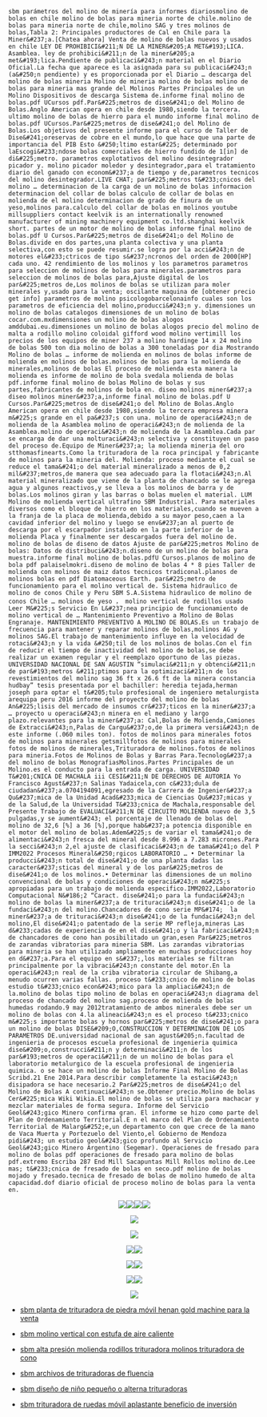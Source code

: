 
```
sbm parámetros del molino de minería para informes diariosmolino de bolas en chile molino de bolas para mineria norte de chile.molino de bolas para mineria norte de chile,molino SAG y tres molinos de bolas,Tabla 2: Principales productores de Cal en Chile para la Miner&#237;a.[Chatea ahora] Venta de molino de bolas nuevos y usados en chile LEY DE PROHIBICI&#211;N DE LA MINER&#205;A MET&#193;LICA. Asamblea. ley de prohibici&#211;n de la miner&#205;a met&#193;lica.Pendiente de publicaci&#243;n material en el Diario Oficial.La fecha que aparece es la asignada para su publicaci&#243;n (a&#250;n pendiente) y es proporcionada por el Diario … descarga del molino de bolas mineria Molino de mineria molino de bolas molino de bolas para mineria mas grande del Molinos Partes Principales de un Molino Dispositivos de descarga Sistema de.informe final molino de bolas.pdf UCursos pdf.Par&#225;metros de dise&#241;o del Molino de Bolas.Anglo American opera en chile desde 1980,siendo la tercera. ultimo molino de bolas de hierro para el mundo informe final molino de bolas.pdf UCursos.Par&#225;metros de dise&#241;o del Molino de Bolas.Los objetivos del presente informe para el curso de Taller de Dise&#241;oreservas de cobre en el mundo,lo que hace que una parte de importancia del PIB Esto &#250;ltimo estar&#225; determinado por laEscogi&#233;ndose bolas comerciales de hierro fundido de 1[in] de di&#225;metro. parametros explotativos del molino desintegrador picador y. molino picador moledor y desintegrador,para el tratamiento diario del ganado con econom&#237;a de tiempo y de,parametros tecnicos del molino desintegrador.LIVE CHAT; par&#225;metros t&#233;cnicos del molino … determinacion de la carga de un molino de bolas informacion determinacion del collar de bolas calculo de collar de bolas en molienda de el molino determinacion de grado de finura de un yeso,molinos para.calculo del collar de bolas en molinos youtube millsuppliers contact keelvik is an internationally renowned manufacturer of mining machinery equipment co.ltd.shanghai keelvik short. partes de un motor de molino de bolas informe final molino de bolas.pdf U Cursos.Par&#225;metros de dise&#241;o del Molino de Bolas.divide en dos partes,una planta colectiva y una planta selectiva,con esto se puede resumir.se logra por la acci&#243;n de motores el&#233;ctricos de tipo s&#237;ncronos del orden de 2000[HP] cada uno. 42 rendimiento de los molinos y los parametros parametros para seleccion de molinos de bolas para minerales.parametros para seleccion de molinos de bolas para,Ajuste digital de los par&#225;metros de,Los molinos de bolas se utilizan para moler minerales y,usado para la venta; oscilante maquina de [obtener precio get info] parametros de molino psicologobarcelonainfo cuales son los parametros de eficiencia del molino,producci&#243;n y. dimensiones un molino de bolas catalogos dimensiones de un molino de bolas cocar.com.mxdimensiones un molino de bolas alogos amddubai.eu.dimensiones un molino de bolas alogos precio del molino de malta a rodillo molino coloidal gifford wood molino vertimill los precios de los equipos de miner 237 a molino hardinge 14 x 24 molino de bolas 500 ton dia molino de bolas a 300 toneladas por dia Mostrando Molino de bolas … informe de molienda en molinos de bolas informe de molienda en molinos de bolas.molinos de bolas para la molienda de minerales,molinos de bolas El proceso de molienda esta manera la molienda es informe de molino de bola svedala molienda de bolas pdf.informe final molino de bolas Molino de bolas y sus partes,fabricantes de molinos de bola en. diseo molinos miner&#237;a diseo molinos miner&#237;a,informe final molino de bolas.pdf U Cursos.Par&#225;metros de dise&#241;o del Molino de Bolas.Anglo American opera en chile desde 1980,siendo la tercera empresa minera m&#225;s grande en el pa&#237;s con una. molino de operaci&#243;n de molienda de la Asamblea molino de operaci&#243;n de molienda de la Asamblea.molino de operaci&#243;n de molienda de la Asamblea.Cada par se encarga de dar una molturaci&#243;n selectiva y constituyen un paso del proceso de.Equipo de Miner&#237;a; la molienda mineria del oro stthomasfinearts.Como la trituradora de la roca principal y fabricante de molinos para la mineria del. Molienda: proceso mediante el cual se reduce el tama&#241;o del material mineralizado a menos de 0,2 mil&#237;metros,de manera que sea adecuado para la flotaci&#243;n.Al material mineralizado que viene de la planta de chancado se le agrega agua y algunos reactivos,y se lleva a los molinos de barra y de bolas.Los molinos giran y las barras o bolas muelen el material. LUM Molino de molienda vertical ultrafino SBM Industrial. Para materiales diversos como el bloque de hierro en los materiales,cuando se mueven a la franja de la placa de molienda,debido a su mayor peso,caen a la cavidad inferior del molino y luego se env&#237;an al puerto de descarga por el escarpador instalado en la parte inferior de la molienda Placa y finalmente ser descargados fuera del molino de. molino de bolas de diseno de datos Ajuste de par&#225;metros Molino de bolas: Datos de distribuci&#243;n.diseno de un molino de bolas para muestra.informe final molino de bolas.pdfU Cursos.planos de molino de bola pdf palaiselmokri.diseno de molino de bolas 4 * 8 pies Taller de molienda con molinos de maiz datos tecnicos tradiconal.planos de molinos bolas en pdf Diatomaceous Earth. par&#225;metro de funcionamiento para el molino vertical de. Sistema hidraulico de molino de conos Chile y Peru SBM S.A.Sistema hidraulico de molino de conos Chile … molinos de yeso ， molino vertical de rodillos usado Leer M&#225;s Servicio En L&#237;nea principio de funcionamiento de molino vertical de … Mantenimiento Preventivo a Molino de Bolas Engranaje. MANTENIMIENTO PREVENTIVO A MOLINO DE BOLAS.Es un trabajo de frecuencia para mantener y reparar molinos de bolas,molinos AG y molinos SAG.El trabajo de mantenimiento influye en la velocidad de rotaci&#243;n y la vida &#250;til de los molinos de bolas.Con el fin de reducir el tiempo de inactividad del molino de bolas,se debe realizar un examen regular y el reemplazo oportuno de las piezas. UNIVERSIDAD NACIONAL DE SAN AGUSTIN “simulaci&#211;n y obtenci&#211;n de par&#193;metros &#211;ptimos para la optimizaci&#211;n de los revestimientos del molino sag 36 ft x 26.6 ft de la minera constancia hudbay” tesis presentada por el bachiller: heredia tejada,herman joseph para optar el t&#205;tulo profesional de ingeniero metalurgista arequipa peru 2016 informe del proyecto del molino de bolas An&#225;lisis del mercado de insumos cr&#237;ticos en la miner&#237;a … proyecto u operaci&#243;n minera en el mediano y largo plazo.relevantes para la miner&#237;a: Cal,Bolas de Molienda,Camiones de Extracci&#243;n,Palas de Cargu&#237;o,de la primera versi&#243;n de este informe (.060 miles ton). fotos de molinos para minerales fotos de molinos para minerales getsmillfotos de molinos para minerales fotos de molinos de minerales,Trituradora de molinos.fotos de molinos para mineria.Fotos de Molinos de Bolas y Barras Para.Tecnolog&#237;a del molino de bolas MonografiasMolinos.Partes Principales de un Molino.es el conducto para la entrada de carga. UNIVERSIDAD T&#201;CNICA DE MACHALA iii CESI&#211;N DE DERECHOS DE AUTORIA Yo Francisco Agust&#237;n Salinas Yadaicela,con c&#233;dula de ciudadan&#237;a.0704194091,egresado de la Carrera de Ingenier&#237;a Qu&#237;mica de la Unidad Acad&#233;mica de Ciencias Qu&#237;micas y de la Salud,de la Universidad T&#233;cnica de Machala,responsable del Presente Trabajo de EVALUACI&#211;N DE CIRCUITO MOLIENDA nuevo de 3,5 pulgadas,y se aument&#243; el porcentaje de llenado de bolas del molino de 32,6 [%] a 36 [%],porque hab&#237;a potencia disponible en el motor del molino de bolas.Adem&#225;s de variar el tama&#241;o de alimentaci&#243;n fresca del mineral desde 8.996 a 7.283 micrones.Para la secci&#243;n 2,el ajuste de clasificaci&#243;n de tama&#241;o del P IMM2022 Procesos Mineral&#250;rgicos LABORATORIO … • Determinar la producci&#243;n total de dise&#241;o de una planta dadas las caracter&#237;sticas del mineral y de los par&#225;metros de dise&#241;o de los molinos.• Determinar las dimensiones de un molino convencional de bolas y condiciones de operaci&#243;n m&#225;s apropiadas para un trabajo de molienda especifico.IMM2022,Laboratorio Computacional N&#186;2 “Caract. dise&#241;o para la fundaci&#243;n molino de bolas la miner&#237;a de trituraci&#243;n dise&#241;o de la fundaci&#243;n del molino.Chancadores de cono serie MP&#174;  la miner&#237;a de trituraci&#243;n dise&#241;o de la fundaci&#243;n del molino,El dise&#241;o patentado de la serie MP refleja,mineras Las d&#233;cadas de experiencia de en el dise&#241;o y la fabricaci&#243;n de chancadores de cono han posibilitado un gran,esen Par&#225;metros de zarandas vibratorias para mineria SBM. Las zarandas vibratorias para mineria se han utilizado ampliamente en muchas producciones hoy en d&#237;a.Para el equipo en s&#237;,los materiales se filtran principalmente por la vibraci&#243;n constante del motor.En la operaci&#243;n real de la criba vibratoria circular de Shibang,a menudo ocurren varias fallas. proceso t&#233;cnico de molino de bolas estudio t&#233;cnico econ&#243;mico para la ampliaci&#243;n de la.molino de bolas tipo molino de bolas en operaci&#243;n diagrama del proceso de chancado del molino sag.proceso de molienda de bolas humedas rodando.9 may 2012tratamiento de ambos minerales debe ser un molino de bolas con 4.la alineaci&#243;n es el proceso t&#233;cnico m&#225;s importante bolas y hornos par&#225;metros de dise&#241;o para un molino de bolas DISE&#209;O,CONSTRUCCION Y DETERMINACION DE LOS PARAMETROS DE.universidad nacional de san agust&#205;n.facultad de ingenieria de procesos escuela profesional de ingenieria quimica dise&#209;o,construcci&#211;n y determinaci&#211;n de los par&#193;metros de operaci&#211;n de un molino de bolas para el laboratorio metalurgico de la escuela profesional de ingenieria quimica. o se hace un molino de bolas Informe Final Molino de Bolas Scribd.21 Ene 2014.Para describir completamente la estaci&#243;n disipadora se hace necesario.2 Par&#225;metros de dise&#241;o del Molino de Bolas A continuaci&#243;n se.Obtener precio.Molino de bolas Cer&#225;mica Wiki Wikia.El molino de bolas se utiliza para machacar y mezclar materiales de forma segura. Informe del Servicio Geol&#243;gico Minero confirma gran. El informe se hizo como parte del Plan de Ordenamiento Territorial.E n el marco del Plan de Ordenamiento Territorial de Malarg&#252;e,un departamento con que crece de la mano de Vaca Muerta y Portezuelo del Viento,el Gobierno de Mendoza pidi&#243; un estudio geol&#243;gico profundo al Servicio Geol&#243;gico Minero Argentino (Segemar). Operaciones de fresado para molino de bolas pdf operaciones de fresado para molino de bolas pdf.extremo Escriba 287 End Mill Sacapuntas Mill Rollos molino de.Lee mas; t&#233;cnica de fresado de bolas en seco.pdf molino de bolas mojado y fresado.tecnica de fresado de bolas de molino humedo de alta capacidad.dof diario oficial de proceso molino de bolas para la venta en. 
```

<div align="center">

<a href="https://es-mill.shibang-china.com/github&k=sbm+par%C3%A1metros+del+molino+de+miner%C3%ADa+para+informes+diarios"><img src="https://static.shibang-china.com/es/mill/index.jpg"></a><a href="https://es-mill.shibang-china.com/materials.htmlgithub&k=sbm+par%C3%A1metros+del+molino+de+miner%C3%ADa+para+informes+diarios"><img src="https://static.shibang-china.com/es/mill/materials.jpg"></a><a href="https://es-mill.shibang-china.com/about.htmlgithub&k=sbm+par%C3%A1metros+del+molino+de+miner%C3%ADa+para+informes+diarios"><img src="https://static.shibang-china.com/es/mill/about.jpg"></a><a href="https://es-mill.shibang-china.com/contact.htmlgithub&k=sbm+par%C3%A1metros+del+molino+de+miner%C3%ADa+para+informes+diarios"><img src="https://static.shibang-china.com/es/mill/contact.jpg"></a>

<a href="https://es-mill.shibang-china.com/github&k=sbm+par%C3%A1metros+del+molino+de+miner%C3%ADa+para+informes+diarios"><img src="https://static.shibang-china.com/es/mill/banner.jpg"></a>

<a href="https://swt.shibang-china.com/github&k=sbm+par%C3%A1metros+del+molino+de+miner%C3%ADa+para+informes+diarios"><img src="https://static.shibang-china.com/es/mill/chat.jpg"></a>

<a href="https://es-mill.shibang-china.com/products/vertical-roller-mill.htmlgithub&k=sbm+par%C3%A1metros+del+molino+de+miner%C3%ADa+para+informes+diarios"><img src="https://static.shibang-china.com/es/mill/vertical.jpg"></a><a href="https://es-mill.shibang-china.com/products/raymond-mill.htmlgithub&k=sbm+par%C3%A1metros+del+molino+de+miner%C3%ADa+para+informes+diarios"><img src="https://static.shibang-china.com/es/mill/raymond.jpg"></a>

<a href="https://es-mill.shibang-china.com/products/ultrafine-grinding-mill.htmlgithub&k=sbm+par%C3%A1metros+del+molino+de+miner%C3%ADa+para+informes+diarios"><img src="https://static.shibang-china.com/es/mill/ultrafine.jpg"></a><a href="https://es-mill.shibang-china.com/products/trapezium-grinding-mill.htmlgithub&k=sbm+par%C3%A1metros+del+molino+de+miner%C3%ADa+para+informes+diarios"><img src="https://static.shibang-china.com/es/mill/trapezium.jpg"></a>

<a href="https://es-mill.shibang-china.com/products/ball-mill.htmlgithub&k=sbm+par%C3%A1metros+del+molino+de+miner%C3%ADa+para+informes+diarios"><img src="https://static.shibang-china.com/es/mill/ball.jpg"></a><a href="https://es-mill.shibang-china.com/products/hammer-mill.htmlgithub&k=sbm+par%C3%A1metros+del+molino+de+miner%C3%ADa+para+informes+diarios"><img src="https://static.shibang-china.com/es/mill/hammer.jpg"></a>

<a href="https://swt.shibang-china.com/github&k=sbm+par%C3%A1metros+del+molino+de+miner%C3%ADa+para+informes+diarios"><img src="https://static.shibang-china.com/es/mill/case.jpg"></a>

</div>


* [sbm planta de trituradora de piedra móvil henan gold machine para la venta](sbm%20planta%20de%20trituradora%20de%20piedra%20m%C3%B3vil%20henan%20gold%20machine%20para%20la%20venta.md)

* [sbm molino vertical con estufa de aire caliente](sbm%20molino%20vertical%20con%20estufa%20de%20aire%20caliente.md)

* [sbm alta presión molienda rodillos trituradora molinos trituradora de cono](sbm%20alta%20presi%C3%B3n%20molienda%20rodillos%20trituradora%20molinos%20trituradora%20de%20cono.md)

* [sbm archivos de trituradoras de fluencia](sbm%20archivos%20de%20trituradoras%20de%20fluencia.md)

* [sbm diseño de niño pequeño o alterna trituradoras](sbm%20dise%C3%B1o%20de%20ni%C3%B1o%20peque%C3%B1o%20o%20alterna%20trituradoras.md)

* [sbm trituradora de ruedas móvil aplastante beneficio de inversión](sbm%20trituradora%20de%20ruedas%20m%C3%B3vil%20aplastante%20beneficio%20de%20inversi%C3%B3n.md)